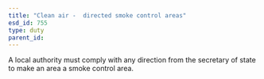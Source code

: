 ```yaml
---
title: "Clean air -  directed smoke control areas"
esd_id: 755
type: duty
parent_id:  
---
```


A local authority must comply with any direction from the secretary of state to make an area a smoke control area.

